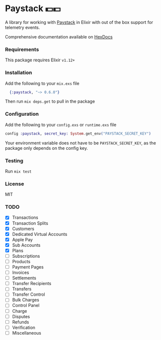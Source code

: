 # Paystack :dollar::dollar:

A library for working with [Paystack](https://paystack.com/) in Elixir with out of the box support for telemetry events.

Comprehensive documentation available on [HexDocs](https://hex.pm/packages/paystack)

### Requirements
This package requires Elixir `v1.12+`

### Installation
Add the following to your `mix.exs` file
```elixir
  {:paystack, "~> 0.6.0"}
```
Then run `mix deps.get` to pull in the package

### Configuration
Add the following to your `config.exs` or `runtime.exs` file
```elixir
config :paystack, secret_key: System.get_env("PAYSTACK_SECRET_KEY")
```
Your environment variable does not have to be `PAYSTACK_SECRET_KEY`, as the package only depends on the config key.

### Testing
Run `mix test`

### License
MIT

### TODO
- [x] Transactions
- [x] Transaction Splits
- [x] Customers
- [x] Dedicated Virtual Accounts
- [x] Apple Pay
- [x] Sub Accounts
- [x] Plans
- [ ] Subscriptions
- [ ] Products
- [ ] Payment Pages
- [ ] Invoices
- [ ] Settlements
- [ ] Transfer Recipients
- [ ] Transfers
- [ ] Transfer Control
- [ ] Bulk Charges
- [ ] Control Panel
- [ ] Charge
- [ ] Disputes
- [ ] Refunds
- [ ] Verification
- [ ] Miscellaneous
